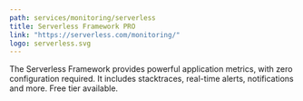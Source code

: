 ```yaml
---
path: services/monitoring/serverless
title: Serverless Framework PRO
link: "https://serverless.com/monitoring/"
logo: serverless.svg
---
```


The Serverless Framework provides powerful application metrics, with zero configuration required. It includes stacktraces, real-time alerts, notifications and more. Free tier available.

